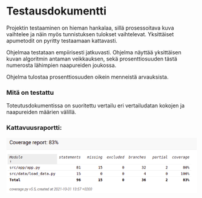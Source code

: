 # Testausdokumentti

Projektin testaaminen on hieman hankalaa, sillä prosessoitava kuva vaihtelee ja näin myös tunnistuksen tulokset vaihtelevat. Yksittäiset apumetodit on pyritty testaamaan kattavasti.

Ohjelmaa testataan empiirisesti jatkuvasti. Ohjelma näyttää yksittäisen kuvan algoritmin antaman veikkauksen, sekä prosenttiosuuden tästä numerosta lähimpien naapureiden joukossa.

Ohjelma tulostaa prosenttiosuuden oikein menneistä arvauksista.

### Mitä on testattu

Toteutusdokumentissa on suoritettu vertailu eri vertailudatan kokojen ja naapureiden määrien välillä.

### Kattavuusraportti:

![Kattavuusraportti](kattavuusraportti.png)
